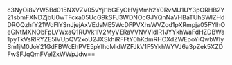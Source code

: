 c3NyOi8vYW5Bd015NXVZV05vYjI1bGEyOHVjMmh2Y0RvMU1UY3pORHB2Y21sbmFXNDZjbU0wTFcxa05UcG9kSFJ3WDNOcGJYQnNaVHBaTUhSWlZHdDROQzhfY21WdFlYSnJjejAxVEdsME5WcDFPVXhsWVZod1pXRmpja05FYlhOeGNtMXNObFpLVWxaQ1RUVk1lV2MyVERaVVNVVldlR1JYYkhWaFdHZDBWa1pyTkVsRlRYZE5lVUpQV2xoU2JXSkhiRFFtY0hKdmRHOXdZWEpoYlQwbWIySm1jM0JoY21GdFBWcEhPVE5pYlhoMldWZFJkV1F5YkhWYVJ6a3pZek5XZDFwSFJqQmFVelZxWWpJdw==
